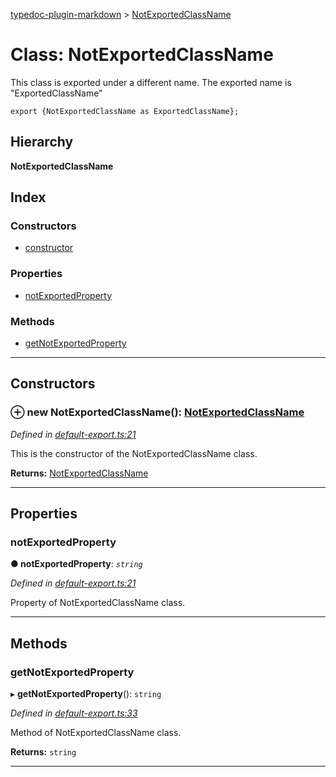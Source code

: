 [typedoc-plugin-markdown](../README.md) > [NotExportedClassName](../classes/notexportedclassname.md)

# Class: NotExportedClassName

This class is exported under a different name. The exported name is "ExportedClassName"

    export {NotExportedClassName as ExportedClassName};

## Hierarchy

**NotExportedClassName**

## Index

### Constructors

* [constructor](notexportedclassname.md#markdown-header-constructor)

### Properties

* [notExportedProperty](notexportedclassname.md#markdown-header-notexportedproperty)

### Methods

* [getNotExportedProperty](notexportedclassname.md#markdown-header-getnotexportedproperty)

---

## Constructors

### ⊕ **new NotExportedClassName**(): [NotExportedClassName](notexportedclassname.md)

*Defined in [default-export.ts:21](https://bitbucket.org/owner/repository_name/src/master/src/default-export.ts?fileviewer&amp;#x3D;file-view-default#default-export.ts-21)*

This is the constructor of the NotExportedClassName class.

**Returns:** [NotExportedClassName](notexportedclassname.md)

---

## Properties

###  notExportedProperty

**●  notExportedProperty**:  *`string`* 

*Defined in [default-export.ts:21](https://bitbucket.org/owner/repository_name/src/master/src/default-export.ts?fileviewer&amp;#x3D;file-view-default#default-export.ts-21)*

Property of NotExportedClassName class.

___

## Methods

###  getNotExportedProperty

▸ **getNotExportedProperty**(): `string`

*Defined in [default-export.ts:33](https://bitbucket.org/owner/repository_name/src/master/src/default-export.ts?fileviewer&amp;#x3D;file-view-default#default-export.ts-33)*

Method of NotExportedClassName class.

**Returns:** `string`

___

